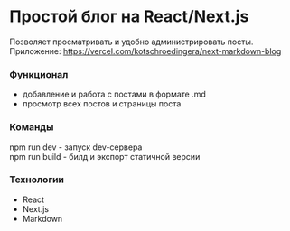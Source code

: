 # Простой блог на React/Next.js

Позволяет просматривать и удобно администрировать посты.  
Приложение: https://vercel.com/kotschroedingera/next-markdown-blog

### Функционал
- добавление и работа с постами в формате .md
- просмотр всех постов и страницы поста

### Команды
npm run dev - запуск dev-сервера  
npm run build - билд и экспорт статичной версии 

### Технологии
- React
- Next.js
- Markdown

